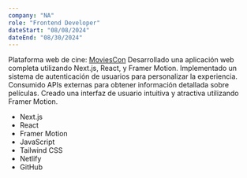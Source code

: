 ```yaml
---
company: "NA"
role: "Frontend Developer"
dateStart: "08/08/2024"
dateEnd: "08/30/2024"
---
```


Plataforma web de cine: [MoviesCon](https://moviesconv2.netlify.app/)
Desarrollado una aplicación web completa utilizando Next.js, React, y Framer Motion.
Implementado un sistema de autenticación de usuarios para personalizar la experiencia.
Consumido APIs externas para obtener información detallada sobre películas.
Creado una interfaz de usuario intuitiva y atractiva utilizando Framer Motion.

- Next.js
- React
- Framer Motion
- JavaScript
- Tailwind CSS
- Netlify
- GitHub